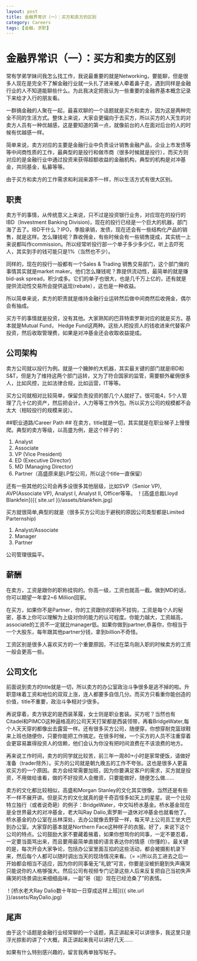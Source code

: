 ```yaml
---
layout: post
title: 金融界常识（一）：买方和卖方的区别
category: Careers
tags: [金融，求职]
---
```


# 金融界常识（一）：买方和卖方的区别 #

常有学弟学妹问我怎么找工作，我说最重要的就是Networking，要能聊，但是很多人现在是完全不了解金融行业就一头扎了进来被人牵着鼻子走，遇到同样是金融行业的人不知道能聊些什么。为此我决定把我认为一些重要的金融界基本概念记录下来给才入行的朋友看。

一群搞金融的人聚在一起，最喜欢聊的一个话题就是买方和卖方，因为这是两种完全不同的生活方式。整体上来说，大家会更偏向于去买方，所以买方的人天生的对卖方人员有一种优越感，这是要知道的第一点，就像前台的人在面对后台的人的时候有优越感一样。


简单来说，卖方对应的主要是金融行业中负责设计销售金融产品，企业上市发债等等中间商性质的工作，最典型的是投行和做市商（很多时候就是投行），而买方则对应的是金融行业中通过投资来获得超额收益的金融机构，典型的机构是对冲基金，共同基金，私募等等。

由于买方和卖方的工作需求和利润来源不一样，所以生活方式有很大区别。


## 职责 ##
卖方干的事情，从传统意义上来说，只不过是投资银行业务，对应现在的投行的IBD（Investment Banking Division)，现在的投行已经是一个巨大的机器，部门海了去了。IBD干什么？IPO，季股承销，发债，现在还会有一些结构化产品的销售，就是这样。怎么赚钱呢？靠收佣金，有些时候会有一些销售提成，其实统一上来说都叫作commission。所以经常听投行部一个单子多少多少亿，听上去吓死人，其实到手的钱可能只是1%（当然也不少）。

同样的，现在的投行一般都有一个Sales & Trading 销售交易部门，这个部门做的事情其实就是market maker。他们怎么赚钱呢？靠提供流动性，最简单的就是赚bid-ask spread，积少成多。它们的单子也很大，也是几千万上亿的，还有就是提供流动性交易所会提供返现(rebate），这也是一种收益。

所以简单来说，卖方的职责就是维持金融行业运转然后做中间商然后收佣金，偶尔会有抽成。

买方干的事情就是投资，没有其他。大家熟知的巴菲特索罗斯对应的就是买方。基本就是Mutual Fund， Hedge Fund这两种。这些人把投资人的钱收进来代替客户投资，然后收取管理费，如果是对冲基金还会收取收益提成。



## 公司架构 ##
卖方公司就以投行为例。就是一个臃肿的大机器，其实最关键的部门就是IBD和S&T，但是为了维持这两个部门运转，又为了符合国家的监管，需要额外雇佣很多人，比如风控，比如法律合规，比如运营，IT等等。

买方公司就相对比较简单，保留负责投资的那几个人就好了。很可能4，5个人管理了几十亿的资产，然后把会计，人力等等工作外包。所以买方公司的规模都不会太大（相较投行的规模来说）。

 
##职业道路/Career Path ##
在卖方，title就是一切，其实就是在职业梯子上慢慢爬。典型的卖方等级，以高盛为例，是这个样子的：

1. Analyst
2. Associate
3. VP (Vice President)
4. ED (Executive Director)
5. MD (Managing Director)
6. Partner（高盛原来是LP型公司，所以这个title一直保留）

还有一些其他的公司会再多设很多其他层级，比如SVP（Senior VP), AVP(Associate VP), Analyst I, Analyst II, Officer等等。
！[高盛总裁Lloyd Blankfein]({{ site.url }}/assets/blankfein.jpg)

买方就很简单,典型的就是（很多买方公司出于避税的原因公司类型都是Limited Parternship)

1. Analyst/Associate
2. Manager 
3. Partner 

公司管理很扁平。


## 薪酬 ##
在卖方，工资是跟你的职称挂钩的。你高一级，工资也就高一截。做到MD的话，你可以期望一年拿2~6 Million回家。

在买方，如果你不是Partner，你的工资跟你的职称不挂钩，工资是每个人的秘密，基本上你可以理解为上级对你的能力的认可程度。你能力越大，工资越高，associate的工资不一定就比manager低。如果你做到partner,恭喜你，你相当于一个大股东，每年跟其他partner分钱，拿到billion不奇怪。

工资区别是很多人喜欢买方的一个重要原因，不过在菜鸟刚入职的时候卖方的工资一般会更高一些。

## 公司文化 ##
前面说到卖方的title就是一切，所以卖方的办公室政治斗争很多是逃不掉的啦。升职意味着工资和地位的双双上涨，连人都要多自信几分。而买方只看重你能创造的价值，title不重要，政治斗争相对少很多。

再说穿着，卖方铁定的是西装革履，女士则是职业套装。买方呢？当然也有Citadel和PIMCO这种逼格高的公司天天打架都是西装领带，再看BridgeWater,每个人天天穿的都像出去露营一样。还有很多买方公司，随便穿。你想穿耐克篮球鞋来上班也随便你，只要你能把工作搞定。在很多时候，一个买方的人员不注重穿着会更容易赢得投资人的信赖，他们会认为你没有把时间浪费在不该浪费的地方。

再来说工作时间，卖方的同学就比较苦，前三年一周80+小时是家常便饭，请做好准备（trader除外）。买方的公司就是朝九晚五的工作不夸张。这也是很多人更喜欢买方的一个原因。卖方会经常需要加班，因为你要满足客户的需求，买方就是投资，不用做给谁看，做的不好投资人会撤资，只要能做好，随便怎么做……

卖方的文化都比较相似，高盛和Morgan Stanley的文化其实很像，当然还是有些不一样不展开讲。但是买方的文化就真的是千奇百怪多如天上的星星。说一个比较特立独行（或者说奇葩）的例子：BridgeWater，中文叫桥水基金。桥水基金现在是全世界最大的对冲基金，老大叫Ray Dalio,索罗斯一退休对冲基金也就看他了。桥水基金的办公室在丛林深处，去办公就像去野营一样，每天早上公司员工坐大巴到办公室。大家穿的基本就是Northern Face这种样子的衣服。好了，来说下这个公司的特点。公司鼓励大家不要藏着掖着，如果你想骂你的同事，一定不要忍着，一定要当面骂出来，而且要用最简单直接的语言表达你的情感（你懂的）。最关键的是，每次开会大家争论，包括办公室里面互掐的这些活动，都会被摄影机录下来，然后每个人都可以随时调出当天的现场情况来看。（= =)所以员工进去之后一开始都会相当不适应，因为你的同事毫无“礼貌”可言，你要是没被折磨到失声痛哭只能说你的人格够强大。然后公司有视频专门记录这些人后来反复把自己当初失声痛哭的场景调出来细细品味，一副“哥（姐）现在已经沧桑了”的表情。

！[桥水老大Ray Dalio数十年如一日穿成这样上班]({{ site.url }}/assets/RayDalio.jpg)

## 尾声 ##
由于这个话题是金融行业经常聊的一个话题，真正讲起来可以讲很多，我这里只是浮光掠影的讲了个大概，真正讲起来我可以讲好几天……

如果有什么特别感兴趣的，留言我再单独写帖子。